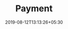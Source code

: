 ---
title: "Payment"
date: 2019-08-12T13:13:26+05:30
type: "credit-report/share"
layout: "payment-new"

currentinfo: 'completed'
currentpayment: 'incomplete'
currentkyc: ''
currentreport: ''
companyname: 'Tarcar Real Estate Private Limited'

loggedin: true
progressBar: false
reportinfo: true
reportnew: true
---